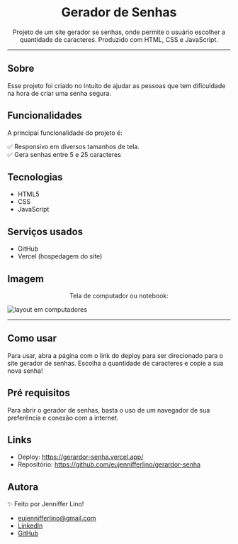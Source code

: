 <h1 align="center">Gerador de Senhas</h1>
<p align="center">Projeto de um site gerador se senhas, onde permite o usuário escolher a quantidade de caracteres. Produzido com HTML, CSS e JavaScript.</p>

---

## Sobre
Esse projeto foi criado no intuito de ajudar as pessoas que tem dificuldade na hora de criar uma senha segura.


## Funcionalidades
A principai funcionalidade do projeto é:

✅ Responsivo em diversos tamanhos de tela. </br>
✅ Gera senhas entre 5 e 25 caracteres


## Tecnologias
* HTML5
* CSS
* JavaScript


## Serviços usados
* GitHub
* Vercel (hospedagem do site)


## Imagem
<p align="center">Tela de computador ou notebook:</p>
<img src="https://user-images.githubusercontent.com/111028742/201560605-d1ed4f86-c83a-474d-a2e0-a6fea219e5dd.JPG" alt="layout em computadores">

---

## Como usar
Para usar, abra a página com o link do deploy para ser direcionado para o site gerador de senhas. Escolha a quantidade de caracteres e copie a sua nova senha!


## Pré requisitos
Para abrir o gerador de senhas, basta o uso de um navegador de sua preferência e conexão com a internet.


## Links
* Deploy: https://gerardor-senha.vercel.app/
* Repositório: https://github.com/eujennifferlino/gerardor-senha


## Autora
✨ Feito por Jenniffer Lino!

* eujennifferlino@gmail.com
* <a href="https://www.linkedin.com/in/jennifferlinoferreira/" target=”_blank”>LinkedIn</a>
* <a href="https://github.com/eujennifferlino" target=”_blank”>GitHub</a>
